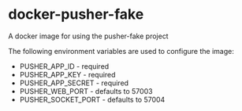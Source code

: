 # docker-pusher-fake
A docker image for using the pusher-fake project

The following environment variables are used to configure the image:
* PUSHER_APP_ID - required
* PUSHER_APP_KEY - required
* PUSHER_APP_SECRET - required
* PUSHER_WEB_PORT - defaults to 57003
* PUSHER_SOCKET_PORT - defaults to 57004